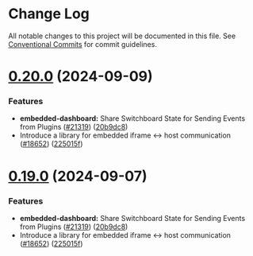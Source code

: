 <!--
  Licensed to the Apache Software Foundation (ASF) under one
  or more contributor license agreements.  See the NOTICE file
  distributed with this work for additional information
  regarding copyright ownership.  The ASF licenses this file
  to you under the Apache License, Version 2.0 (the
  "License"); you may not use this file except in compliance
  with the License.  You may obtain a copy of the License at

    http://www.apache.org/licenses/LICENSE-2.0

  Unless required by applicable law or agreed to in writing,
  software distributed under the License is distributed on an
  "AS IS" BASIS, WITHOUT WARRANTIES OR CONDITIONS OF ANY
  KIND, either express or implied.  See the License for the
  specific language governing permissions and limitations
  under the License.
-->

# Change Log

All notable changes to this project will be documented in this file.
See [Conventional Commits](https://conventionalcommits.org) for commit guidelines.

# [0.20.0](https://github.com/iamjpsingh/rama/compare/v2021.41.0...v0.20.0) (2024-09-09)

### Features

- **embedded-dashboard:** Share Switchboard State for Sending Events from Plugins ([#21319](https://github.com/iamjpsingh/rama/issues/21319)) ([20b9dc8](https://github.com/iamjpsingh/rama/commit/20b9dc84449969706efb94210bc11b2e43cc9a0f))
- Introduce a library for embedded iframe <-> host communication ([#18652](https://github.com/iamjpsingh/rama/issues/18652)) ([225015f](https://github.com/iamjpsingh/rama/commit/225015fd5a94c1a92cc9b110e3e3db5cd532d47b))

# [0.19.0](https://github.com/iamjpsingh/rama/compare/v2021.41.0...v0.19.0) (2024-09-07)

### Features

- **embedded-dashboard:** Share Switchboard State for Sending Events from Plugins ([#21319](https://github.com/iamjpsingh/rama/issues/21319)) ([20b9dc8](https://github.com/iamjpsingh/rama/commit/20b9dc84449969706efb94210bc11b2e43cc9a0f))
- Introduce a library for embedded iframe <-> host communication ([#18652](https://github.com/iamjpsingh/rama/issues/18652)) ([225015f](https://github.com/iamjpsingh/rama/commit/225015fd5a94c1a92cc9b110e3e3db5cd532d47b))
